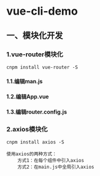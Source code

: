 # vue-cli-demo

## 一、模块化开发

### 1.vue-router模块化
	cnpm install vue-router -S

#### 1.1.编辑man.js

#### 1.2.编辑App.vue

#### 1.3.编辑router.config.js


### 2.axios模块化
	cnpm install axios -S

	使用axios的两种方式：
		方式1：在每个组件中引入axios
		方式2：在main.js中全局引入axios